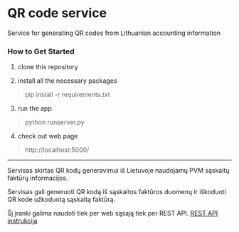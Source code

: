 # QR code service

Service for generating QR codes from Lithuanian accounting information

### How to Get Started

1. clone this repository

2. install all the necessary packages
> pip install -r requirements.txt

3. run the app
> python runserver.py

4. check out web page
> http://localhost:5000/

***

Servisas skirtas QR kodų generavimui iš Lietuvoje naudojamų PVM sąskaitų faktūrų informacijos.

Servisas gali generuoti QR kodą iš sąskaitos faktūros duomenų ir iškoduoti QR kode užkoduotą sąskaitą faktūrą.

Šį įranki galima naudoti tiek per web sąsają tiek per REST API. [REST API instrukcija](https://github.com/zygisx/qr-service/blob/master/API.md)